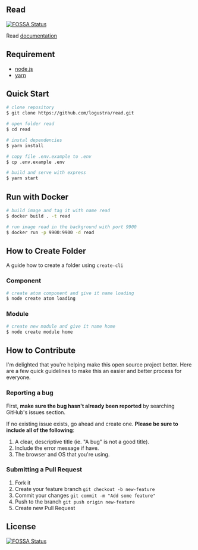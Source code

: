 ## Read
[![FOSSA Status](https://app.fossa.io/api/projects/git%2Bgithub.com%2Flogustra%2Fread.svg?type=shield)](https://app.fossa.io/projects/git%2Bgithub.com%2Flogustra%2Fread?ref=badge_shield)

Read [documentation](https://github.com/logustra/7ad)

## Requirement
  - [node.js](http://nodejs.org/)
  - [yarn](https://yarnpkg.com/en/)

## Quick Start

```bash
# clone repository
$ git clone https://github.com/logustra/read.git

# open folder read
$ cd read

# instal dependencies
$ yarn install

# copy file .env.example to .env
$ cp .env.example .env

# build and serve with express
$ yarn start
```

## Run with Docker

```bash
# build image and tag it with name read
$ docker build . -t read

# run image read in the background with port 9900
$ docker run -p 9900:9900 -d read
```

## How to Create Folder
A guide how to create a folder using `create-cli`

### Component
```bash
# create atom component and give it name loading
$ node create atom loading
```

### Module
```bash
# create new module and give it name home
$ node create module home
```

## How to Contribute
I'm delighted that you're helping make this open source project better. Here are a few quick guidelines to make this an easier and better process for everyone.

### Reporting a bug
First, **make sure the bug hasn't already been reported** by searching GitHub's issues section.

If no existing issue exists, go ahead and create one. **Please be sure to include all of the following**:

1. A clear, descriptive title (ie. "A bug" is not a good title).
2. Include the error message if have.
3. The browser and OS that you're using.

### Submitting a Pull Request
1. Fork it
2. Create your feature branch `git checkout -b new-feature`
3. Commit your changes `git commit -m "Add some feature"`
4. Push to the branch `git push origin new-feature`
5. Create new Pull Request


## License
[![FOSSA Status](https://app.fossa.io/api/projects/git%2Bgithub.com%2Flogustra%2Fread.svg?type=large)](https://app.fossa.io/projects/git%2Bgithub.com%2Flogustra%2Fread?ref=badge_large)
